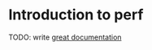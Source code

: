 # Introduction to perf

TODO: write [great documentation](http://jacobian.org/writing/what-to-write/)
